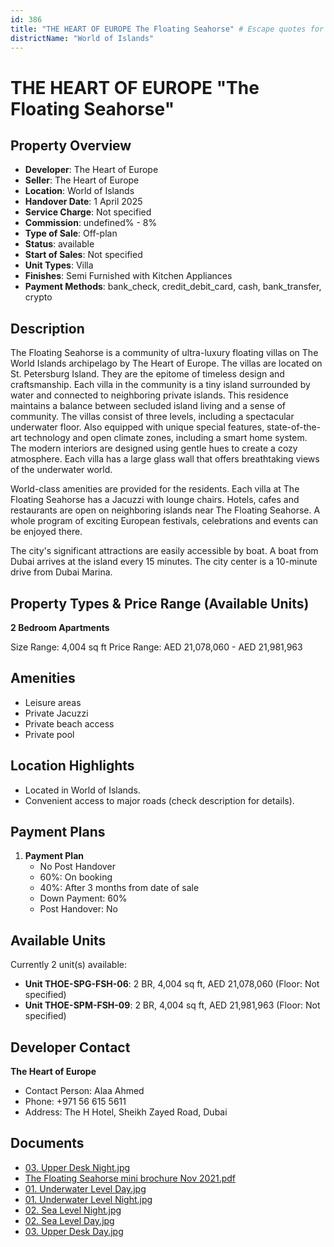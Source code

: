 ```yaml
---
id: 386
title: "THE HEART OF EUROPE The Floating Seahorse" # Escape quotes for YAML string
districtName: "World of Islands"
---
```


# THE HEART OF EUROPE "The Floating Seahorse"

## Property Overview
- **Developer**: The Heart of Europe
- **Seller**: The Heart of Europe
- **Location**: World of Islands
- **Handover Date**: 1 April 2025
- **Service Charge**: Not specified
- **Commission**: undefined% - 8%
- **Type of Sale**: Off-plan
- **Status**: available
- **Start of Sales**: Not specified
- **Unit Types**: Villa
- **Finishes**: Semi Furnished with Kitchen Appliances
- **Payment Methods**: bank_check, credit_debit_card, cash, bank_transfer, crypto

## Description
The Floating Seahorse is a community of ultra-luxury floating villas on The World Islands archipelago by The Heart of Europe. The villas are located on St. Petersburg Island. They are the epitome of timeless design and craftsmanship. Each villa in the community is a tiny island surrounded by water and connected to neighboring private islands. This residence maintains a balance between secluded island living and a sense of community. The villas consist of three levels, including a spectacular underwater floor. Also equipped with unique special features, state-of-the-art technology and open climate zones, including a smart home system. The modern interiors are designed using gentle hues to create a cozy atmosphere. Each villa has a large glass wall that offers breathtaking views of the underwater world.

World-class amenities are provided for the residents. Each villa at The Floating Seahorse has a Jacuzzi with lounge chairs. Hotels, cafes and restaurants are open on neighboring islands near The Floating Seahorse. A whole program of exciting European festivals, celebrations and events can be enjoyed there.

The city's significant attractions are easily accessible by boat. A boat from Dubai arrives at the island every 15 minutes. The city center is a 10-minute drive from Dubai Marina.

## Property Types & Price Range (Available Units)
**2 Bedroom Apartments**

Size Range: 4,004 sq ft
Price Range: AED 21,078,060 - AED 21,981,963

## Amenities
- Leisure areas
- Private Jacuzzi
- Private beach access
- Private pool

## Location Highlights
- Located in World of Islands.
- Convenient access to major roads (check description for details).

## Payment Plans
1. **Payment Plan**
   - No Post Handover
   - 60%: On booking
   - 40%: After 3 months from date of sale
   - Down Payment: 60%
   - Post Handover: No

## Available Units
Currently 2 unit(s) available:
- **Unit THOE-SPG-FSH-06**: 2 BR, 4,004 sq ft, AED 21,078,060 (Floor: Not specified)
- **Unit THOE-SPM-FSH-09**: 2 BR, 4,004 sq ft, AED 21,981,963 (Floor: Not specified)

## Developer Contact
**The Heart of Europe**
- Contact Person: Alaa Ahmed
- Phone: +971 56 615 5611
- Address: The H Hotel, Sheikh Zayed Road, Dubai

## Documents
- [03. Upper Desk Night.jpg](https://cdn.geniemap.net/2023/08/14/NOlIbPDtlQyiTHG3Wxs0WhUDh3w6vuCqtxt3QyMS.jpg)
- [The Floating Seahorse mini brochure Nov 2021.pdf](https://cdn.geniemap.net/2023/08/14/isorZHjxJ6L41oCmyijExFoj5PXXLHeBDg4ar8ji.pdf)
- [01. Underwater Level Day.jpg](https://cdn.geniemap.net/2023/08/14/86MsyRBsqERgvJZgn20aB2rEc9LZuuydqUFeZrjo.jpg)
- [01. Underwater Level Night.jpg](https://cdn.geniemap.net/2023/08/14/fs9coicwVzyaHFH4AdXUxuIHke6NkclCsp9HCREb.jpg)
- [02. Sea Level Night.jpg](https://cdn.geniemap.net/2023/08/14/zb2yrEdbFIHFvMg1ylSVk9v3QmN26CAdmxZaUeDa.jpg)
- [02. Sea Level Day.jpg](https://cdn.geniemap.net/2023/08/14/q0mFPJjSugn2ehiRZu6mAhMtRsNmTJt0WKpLjq97.jpg)
- [03. Upper Desk Day.jpg](https://cdn.geniemap.net/2023/08/14/0LFyjkPJJMGjQhr0FzO9yZQhHvO03XS4QDplSsau.jpg)
